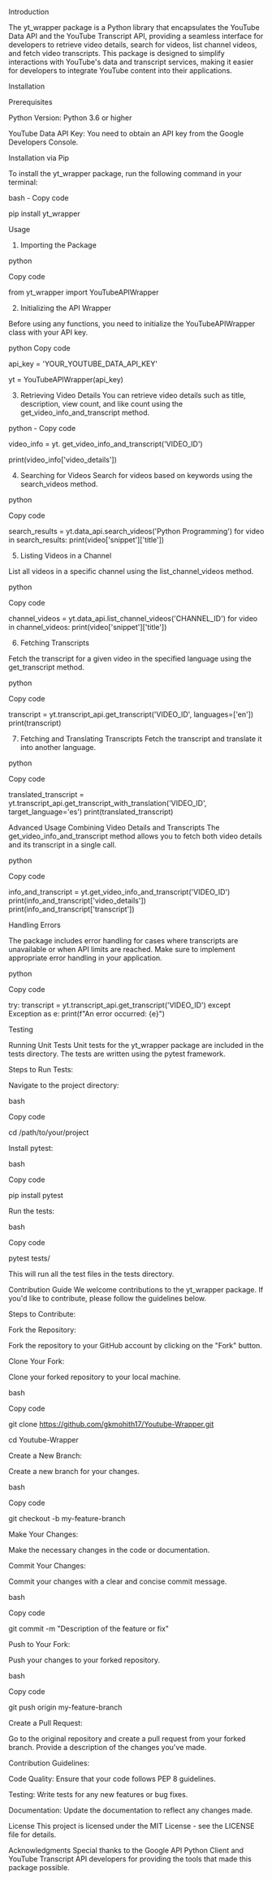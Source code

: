 Introduction

The yt_wrapper package is a Python library that encapsulates the YouTube Data API and the YouTube Transcript API, providing a seamless interface for developers to retrieve video details, search for videos, list channel videos, and fetch video transcripts. This package is designed to simplify interactions with YouTube's data and transcript services, making it easier for developers to integrate YouTube content into their applications.



Installation

Prerequisites

Python Version: Python 3.6 or higher

YouTube Data API Key: You need to obtain an API key from the Google Developers Console.

Installation via Pip

To install the yt_wrapper package, run the following command in your terminal:

bash - Copy code

pip install yt_wrapper


Usage
1. Importing the Package

python

Copy code

from yt_wrapper import YouTubeAPIWrapper

2. Initializing the API Wrapper

Before using any functions, you need to initialize the YouTubeAPIWrapper class with your API key.

python
Copy code

api_key = 'YOUR_YOUTUBE_DATA_API_KEY'

yt = YouTubeAPIWrapper(api_key)



3. Retrieving Video Details
You can retrieve video details such as title, description, view count, and like count using the get_video_info_and_transcript method.

python - Copy code

video_info = yt.
get_video_info_and_transcript('VIDEO_ID')

print(video_info['video_details'])



4. Searching for Videos
Search for videos based on keywords using the search_videos method.

python

Copy code

search_results = yt.data_api.search_videos('Python Programming')
for video in search_results:
    print(video['snippet']['title'])


5. Listing Videos in a Channel

List all videos in a specific channel using the list_channel_videos method.

python

Copy code

channel_videos = yt.data_api.list_channel_videos('CHANNEL_ID')
for video in channel_videos:
    print(video['snippet']['title'])


6. Fetching Transcripts

Fetch the transcript for a given video in the specified language using the get_transcript method.

python

Copy code

transcript = yt.transcript_api.get_transcript('VIDEO_ID', languages=['en'])
print(transcript)


7. Fetching and Translating Transcripts
Fetch the transcript and translate it into another language.

python

Copy code

translated_transcript = yt.transcript_api.get_transcript_with_translation('VIDEO_ID', target_language='es')
print(translated_transcript)

Advanced Usage
Combining Video Details and Transcripts
The get_video_info_and_transcript method allows you to fetch both video details and its transcript in a single call.

python

Copy code

info_and_transcript = yt.get_video_info_and_transcript('VIDEO_ID')
print(info_and_transcript['video_details'])
print(info_and_transcript['transcript'])


Handling Errors

The package includes error handling for cases where transcripts are unavailable or when API limits are reached. Make sure to implement appropriate error handling in your application.


python

Copy code

try:
    transcript = yt.transcript_api.get_transcript('VIDEO_ID')
except Exception as e:
    print(f"An error occurred: {e}")


Testing

Running Unit Tests
Unit tests for the yt_wrapper package are included in the tests directory. The tests are written using the pytest framework.


Steps to Run Tests:

Navigate to the project directory:


bash

Copy code

cd /path/to/your/project

Install pytest:


bash

Copy code

pip install pytest

Run the tests:


bash

Copy code

pytest tests/

This will run all the test files in the tests directory.



Contribution Guide
We welcome contributions to the yt_wrapper package. If you'd like to contribute, please follow the guidelines below.


Steps to Contribute:

Fork the Repository:

Fork the repository to your GitHub account by clicking on the "Fork" button.

Clone Your Fork:

Clone your forked repository to your local machine.

bash

Copy code

git clone https://github.com/gkmohith17/Youtube-Wrapper.git

cd Youtube-Wrapper

Create a New Branch:

Create a new branch for your changes.


bash

Copy code

git checkout -b my-feature-branch

Make Your Changes:

Make the necessary changes in the code or documentation.

Commit Your Changes:

Commit your changes with a clear and concise commit message.

bash

Copy code

git commit -m "Description of the feature or fix"

Push to Your Fork:

Push your changes to your forked repository.

bash

Copy code

git push origin my-feature-branch

Create a Pull Request:


Go to the original repository and create a pull request from your forked branch. Provide a description of the changes you've made.

Contribution Guidelines:

Code Quality: Ensure that your code follows PEP 8 guidelines.

Testing: Write tests for any new features or bug fixes.

Documentation: Update the documentation to reflect any changes made.


License
This project is licensed under the MIT License - see the LICENSE file for details.


Acknowledgments
Special thanks to the Google API Python Client and YouTube Transcript API developers for providing the tools that made this package possible.
